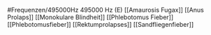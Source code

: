 #Frequenzen/495000Hz
495000 Hz (E)
[[Amaurosis Fugax]]
[[Anus Prolaps]]
[[Monokulare Blindheit]]
[[Phlebotomus Fieber]]
[[Phlebotomusfieber]]
[[Rektumprolapses]]
[[Sandfliegenfieber]]